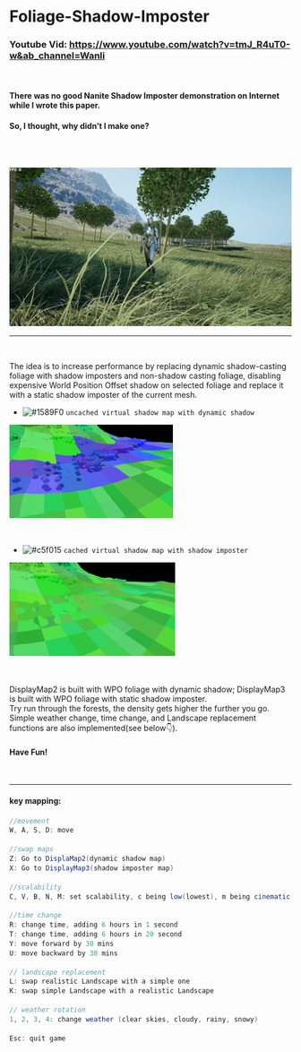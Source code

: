 # Foliage-Shadow-Imposter

### Youtube Vid: https://www.youtube.com/watch?v=tmJ_R4uT0-w&ab_channel=Wanli
<br />

#### There was no good Nanite Shadow Imposter demonstration on Internet while l wrote this paper. 
#### So, l thought, why didn’t l make one?  ####


<br />
<br />

<p align="center">
  <img src="https://raw.githubusercontent.com/One1ee/MyGarage/main/usethis.png"/>
</p>

---

<br />

The idea is to increase performance by replacing dynamic shadow-casting foliage with shadow imposters and non-shadow casting foliage, disabling expensive World Position Offset shadow on selected foliage and replace it with a static shadow imposter of the current mesh.

- ![#1589F0](https://via.placeholder.com/15/1589F0/000000?text=+) `uncached virtual shadow map with dynamic shadow`

![uncached virtual shadow map with shadow imposter](https://raw.githubusercontent.com/One1ee/MyGarage/main/delemete1.png)

<br />

- ![#c5f015](https://via.placeholder.com/15/c5f015/000000?text=+) `cached virtual shadow map with shadow imposter`

![cached virtual shadow map with shadow imposter](https://raw.githubusercontent.com/One1ee/MyGarage/main/deleteme2.png)

<br />
<br />
DisplayMap2 is built with WPO foliage with dynamic shadow; DisplayMap3 is built with WPO foliage with static shadow imposter.<br />
Try run through the forests, the density gets higher the further you go. <br />
Simple weather change, time change, and Landscape replacement functions are also implemented(see below👇).

#### Have Fun!
<br />

---
#### key mapping:
```java
//movement
W, A, S, D: move

//swap maps
Z: Go to DisplaMap2(dynamic shadow map)
X: Go to DisplayMap3(shadow imposter map)

//scalability
C, V, B, N, M: set scalability, c being low(lowest), m being cinematic(highest)

//time change
R: change time, adding 6 hours in 1 second
T: change time, adding 6 hours in 20 second
Y: move forward by 30 mins
U: move backward by 30 mins

// landscape replacement
L: swap realistic Landscape with a simple one
K: swap simple Landscape with a realistic Landscape

// weather rotation
1, 2, 3, 4: change weather (clear skies, cloudy, rainy, snowy)

Esc: quit game
```

<br />

